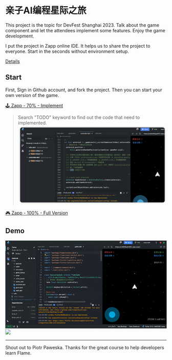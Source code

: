 # 亲子AI编程星际之旅

This project is the topic for DevFest Shanghai 2023. Talk about the game component and let the attendees implement some features. Enjoy the game development.

I put the project in Zapp online IDE. It helps us to share the project to everyone. Start in the seconds without environment setup.

[Details](https://github.com/chyiiiiiiiiiiii/presentations-and-slides/tree/main/Google%20DevFest%20Shanghai%202023%20part2)

## Start

First, Sign in Github account, and fork the project. Then you can start your own version of the game.

[🕹️ Zapp - 70% - Implement](https://zapp.run/edit/flame-zobe06agobf0?entry=lib/main.dart&file=lib/game.dart)

> Search "TODO" keyword to find out the code that need to implemented.
> <img src="./demo/todo.png" />


[🎮 Zapp - 100% - Full Version](https://zapp.run/edit/flame-zx5806q4x590?entry=lib%2Fmain.dartt)

## Demo
![](./demo/demo.gif)
![](./demo/demo_2.gif)

---

Shout out to Piotr Paweska. Thanks for the great course to help developers learn Flame.